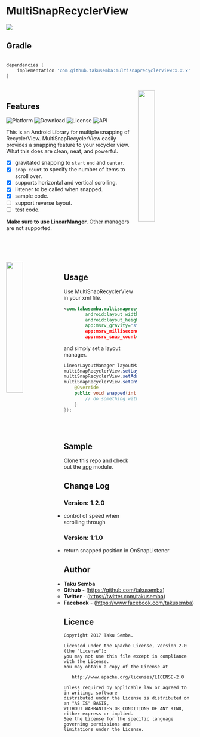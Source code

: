 # MultiSnapRecyclerView

<img src="https://github.com/TakuSemba/MultiSnapRecyclerView/blob/master/arts/logo.png">

## Gradle

```groovy

dependencies {
    implementation 'com.github.takusemba:multisnaprecyclerview:x.x.x'
}

```
<br/>

<img src="https://github.com/TakuSemba/MultiSnapRecyclerView/blob/master/arts/gravity.gif" align="right" width="30%">

## Features
![Platform](http://img.shields.io/badge/platform-android-green.svg?style=flat)
![Download](https://api.bintray.com/packages/takusemba/maven/multisnaprecyclerview/images/download.svg)
![License](https://img.shields.io/badge/License-Apache%202.0-blue.svg)
![API](https://img.shields.io/badge/API-13%2B-brightgreen.svg?style=flat)

This is an Android Library for multiple snapping of RecyclerView.
MultiSnapRecyclerView easily provides a snapping feature to your recycler view. 
What this does are clean, neat, and powerful.
<br/>
- [x] gravitated snapping to `start` `end` and `center`.
- [x] `snap count` to specify the number of items to scroll over.
- [x] supports horizontal and vertical scrolling.
- [x] listener to be called when snapped.
- [x] sample code.
- [ ] support reverse layout.
- [ ] test code.

<strong>Make sure to use LinearManger.</strong> Other managers are not supported.

<br/>
<br/>
<br/>
<br/>

<img src="https://github.com/TakuSemba/MultiSnapRecyclerView/blob/master/arts/snap_count.gif" align="left" width="30%">

## Usage
Use MultiSnapRecyclerView in your xml file.

```xml
<com.takusemba.multisnaprecyclerview.MultiSnapRecyclerView
        android:layout_width="match_parent"
        android:layout_height="wrap_content"
        app:msrv_gravity="start" or center, end
        app:msrv_milliseconds_per_inch="@dimen/normal_speed" // speed of scrolling through.
        app:msrv_snap_count="2" /> items to scroll over

```

and simply set a layout manager.

```java
LinearLayoutManager layoutManager = new LinearLayoutManager(this);
multiSnapRecyclerView.setLayoutManager(layoutManager);
multiSnapRecyclerView.setAdapter(adapter);
multiSnapRecyclerView.setOnSnapListener(new OnSnapListener() {
    @Override
    public void snapped(int position) {
        // do something with the position of the snapped view
    }
});
```

<br/>
<br/>

## Sample
Clone this repo and check out the [app](https://github.com/TakuSemba/MultiSnapRecyclerView/tree/master/app) module.

## Change Log

### Version: 1.2.0

  * control of speed when scrolling through

### Version: 1.1.0

  * return snapped position in OnSnapListener


## Author

* **Taku Semba**
    * **Github** - (https://github.com/takusemba)
    * **Twitter** - (https://twitter.com/takusemba)
    * **Facebook** - (https://www.facebook.com/takusemba)

## Licence
```
Copyright 2017 Taku Semba.

Licensed under the Apache License, Version 2.0 (the "License");
you may not use this file except in compliance with the License.
You may obtain a copy of the License at

   http://www.apache.org/licenses/LICENSE-2.0

Unless required by applicable law or agreed to in writing, software
distributed under the License is distributed on an "AS IS" BASIS,
WITHOUT WARRANTIES OR CONDITIONS OF ANY KIND, either express or implied.
See the License for the specific language governing permissions and
limitations under the License.
```
